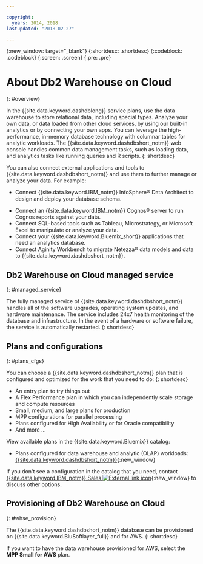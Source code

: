 ```yaml
---

copyright:
  years: 2014, 2018
lastupdated: "2018-02-27"

---
```


<!-- Attribute definitions --> 
{:new_window: target="_blank"}
{:shortdesc: .shortdesc}
{:codeblock: .codeblock}
{:screen: .screen}
{:pre: .pre}

# About Db2 Warehouse on Cloud
{: #overview}

In the {{site.data.keyword.dashdblong}} service plans, use the data warehouse to store relational data, including special types. Analyze your own data, or data loaded from other cloud services, by using our built-in analytics or by connecting your own apps. You can leverage the high-performance, in-memory database technology with columnar tables for analytic workloads. The {{site.data.keyword.dashdbshort_notm}} web console handles common data management tasks, such as loading data, and analytics tasks like running queries and R scripts.
{: shortdesc}

You can also connect external applications and tools to {{site.data.keyword.dashdbshort_notm}} and use them to further manage or analyze your data. For example:
   * Connect {{site.data.keyword.IBM_notm}} InfoSphere® Data Architect to design and deploy your database schema.
<!--   * Connect Esri ArcGIS to perform geospatial analytics and map publishing with your data. -->
   * Connect an {{site.data.keyword.IBM_notm}} Cognos® server to run Cognos reports against your data.
   * Connect SQL-based tools such as Tableau, Microstrategy, or Microsoft Excel to manipulate or analyze your data.
   * Connect your {{site.data.keyword.Bluemix_short}} applications that need an analytics database.
   * Connect Aginity Workbench to migrate Netezza® data models and data to {{site.data.keyword.dashdbshort_notm}}.

## Db2 Warehouse on Cloud managed service
{: #managed_service}

The fully managed service of {{site.data.keyword.dashdbshort_notm}} handles all of the software upgrades, operating system updates, and hardware maintenance. The service includes 24x7 health monitoring of the database and infrastructure. In the event of a hardware or software failure, the service is automatically restarted.
{: shortdesc}

## Plans and configurations
{: #plans_cfgs}

You can choose a {{site.data.keyword.dashdbshort_notm}} plan that is configured and optimized for the work that you need to do:
{: shortdesc}

   * An entry plan to try things out
   * A Flex Performance plan in which you can independently scale storage and compute resources
   * Small, medium, and large plans for production
   * MPP configurations for parallel processing
   * Plans configured for High Availability or for Oracle compatibility
   * And more ...

View available plans in the {{site.data.keyword.Bluemix}} catalog:
   * Plans configured for data warehouse and analytic (OLAP) workloads: [{{site.data.keyword.dashdbshort_notm}}](https://console.bluemix.net/catalog/services/db2-warehouse){:new_window}
<!--   * Plans configured for high-speed, transactional processing (OLTP): [{{site.data.keyword.dashdbshort_notm}} for Transactions](https://console.ng.bluemix.net/catalog/services/dashdb-for-transactions-sql-database){:new_window} -->

If you don't see a configuration in the catalog that you need, contact [{{site.data.keyword.IBM_notm}} Sales ![External link icon](../../icons/launch-glyph.svg "External link icon")](https://www.ibm.com/connect/ibm/us/en/?lnk=fcw){:new_window} to discuss other options.

## Provisioning of Db2 Warehouse on Cloud
{: #whse_provision}

The {{site.data.keyword.dashdbshort_notm}} database can be provisioned on {{site.data.keyword.BluSoftlayer_full}} and for AWS.
{: shortdesc}

If you want to have the data warehouse provisioned for AWS, select the **MPP Small for AWS** plan.

<!-- If you want to have the data warehouse provisioned for AWS, select the **{{site.data.keyword.IBM_notm}} {{site.data.keyword.dashdbshort_notm}} for Analytics MPP Small for AWS** plan. -->

<!-- ##dashDB for Transactions
{: #dashDB_tr}

In the {{site.data.keyword.dashdbshort_notm}} for Transactions plans, use the {{site.data.keyword.dashdbshort_notm}} relational database for online transaction processing. You can connect new or existing applications, and you can begin processing transactions and storing your data. With DB2® and Oracle compatibility, you can connect small or large applications and benefit from a managed enterprise-class database system. You can leverage the {{site.data.keyword.dashdbshort_notm}} for Transactions web console to manage users, load data, and get connection information.
{: shortdesc} -->

<!-- ##dashDB web console overview
{: #console_overview}

You can manage your {{site.data.keyword.dashdbshort_notm}} database, analyze your data, and monitor sensitive data with the {{site.data.keyword.dashdbshort_notm}} web console accessible from {{site.data.keyword.Bluemix_notm}}.
{: shortdesc}

Open the web console by clicking the service tile on your application overview page, and then click **Open**.

Single sign-on authentication connects you directly to the web console. You can access connection information from the web console, and the **Downloads** page includes links to client drivers for accessing {{site.data.keyword.dashdbshort_notm}} from remote applications. You can also access sample data and reports.

###Sensitive data reporting

The {{site.data.keyword.dashdbshort_notm}} web console includes a sensitive data reporting feature that detects and monitors sensitive objects in the {{site.data.keyword.dashdbshort_notm}} data warehouse, such as credit card numbers and US Social Security numbers.

To run and view reports that identify columns that contain sensitive data and provide information about connections and activities that access the sensitive data, select **Monitor &gt; Sensitive Data** in the web console. -->


<!-- ##IBM Analytics Services
{: #analytics_services}

For more information about {{site.data.keyword.IBM_notm}} analytics services and finding your local services representative, see: [{{site.data.keyword.IBM_notm}} Analytics Services ![External link icon](../../icons/launch-glyph.svg "External link icon")](http://www.ibm.com/software/data/services/).
{: shortdesc} -->









